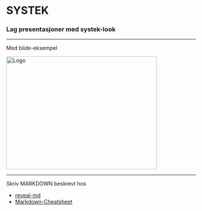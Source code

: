 # SYSTEK

### Lag presentasjoner med systek-look

---

Med bilde-eksempel

<img src="http://localhost:1948/_assets/img/logo.svg" alt="Logo" style="width: 400px; height:300px"/>

---

Skriv MARKDOWN beskrevt hos
* [reveal-md](https://github.com/webpro/reveal-md)
* [Markdown-Cheatsheet](https://github.com/adam-p/markdown-here/wiki/Markdown-Cheatsheet)
